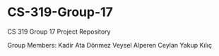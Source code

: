 # CS-319-Group-17
CS 319 Group 17 Project Repository

Group Members:
Kadir Ata Dönmez
Veysel Alperen Ceylan
Yakup Kılıç
